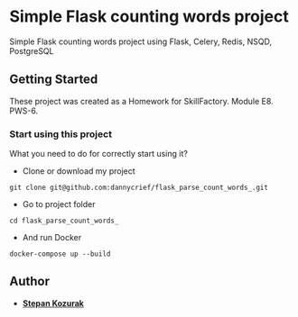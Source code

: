 # Simple Flask counting words project

Simple Flask counting words project using Flask, Celery, Redis, NSQD, PostgreSQL

## Getting Started

These project was created as a Homework for SkillFactory. Module E8. PWS-6. 

### Start using this project

What you need to do for correctly start using it?

* Clone or download my project
```
git clone git@github.com:dannycrief/flask_parse_count_words_.git
```
* Go to project folder
```
cd flask_parse_count_words_
```
* And run Docker
```
docker-compose up --build
```

## Author

* **[Stepan Kozurak](https://www.linkedin.com/in/stepan-kozurak-77485b16b/)**

